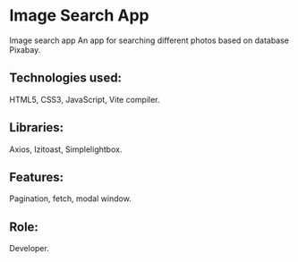 # Image Search App

Image search app
An app for searching different photos based on database Pixabay.

## Technologies used:
HTML5, CSS3, JavaScript, Vite compiler.

## Libraries:
Axios, Izitoast, Simplelightbox.

## Features:
Pagination, fetch, modal window.

## Role:
Developer.


